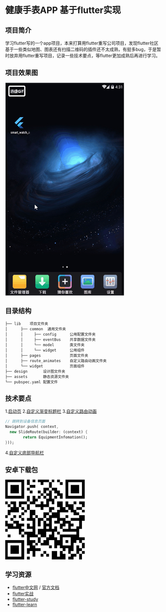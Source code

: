 # 健康手表APP 基于flutter实现

## 项目简介
学习flutter写的一个app项目，本来打算用flutter重写公司项目，发现flutter社区基于一些类似地图、图表还有扫描二维码的插件还不太成熟，有挺多bug，于是暂时放弃用flutter重写项目，记录一些技术要点，等flutter更加成熟后再进行学习。

## 项目效果图
![](/assets/images/introduction.gif)

## 目录结构
```
├── lib    项目文件夹
│      ├── common  通用文件夹
│      │     ├── config      公用配置文件夹
│      │     ├── eventBus    共享数据文件夹
│      │     └── model       类文件夹
│      │     └── widget      公用组件
│      ├── pages             页面文件夹
│      ├── route_animates    自定义路由动画文件夹
│      └── widget            页面组件
├── design       设计图文件夹
├── assets       静态资源文件夹
└── pubspec.yaml 配置文件
```

## 技术要点
1.[启动页](/lib/splash.dart)
2.[自定义渐变标题栏](/lib/common/widget/gradient_app_bar.dart)
3.[自定义路由动画](/lib/route_animates/slide_route.dart)
```dart
// 跳转到设备信息页面
Navigator.push( context,
  new SlideRoute(builder: (context) {
        return EquipmentInfomation();
}));
```
4.[自定义底部导航栏](/lib/navigation.dart)

## 安卓下载包
![](/assets/images/apk_download.png)

## 学习资源
- [flutter中文网](https://flutterchina.club/) / [官方文档](https://flutter.dev/)
- [flutter实战](https://book.flutterchina.club/)
- [flutter-study](https://github.com/yang7229693/flutter-study)
- [flutter-learn](https://github.com/AweiLoveAndroid/Flutter-learning)